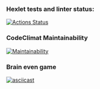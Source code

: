 ### Hexlet tests and linter status:
[![Actions Status](https://github.com/rocket-duck/java-project-61/actions/workflows/hexlet-check.yml/badge.svg)](https://github.com/rocket-duck/java-project-61/actions)

### CodeClimat Maintainability
[![Maintainability](https://api.codeclimate.com/v1/badges/a7f2cfce9651fdafcb39/maintainability)](https://codeclimate.com/github/rocket-duck/java-project-61/maintainability)

### Brain even game
[![asciicast](https://asciinema.org/a/BBsnxQPwzDGBriGDvXFuWFXh0.svg)](https://asciinema.org/a/BBsnxQPwzDGBriGDvXFuWFXh0)
